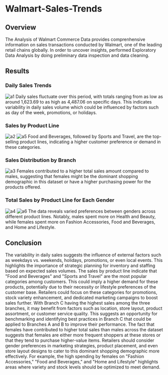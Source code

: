 # Walmart-Sales-Trends


## Overview
The Analysis of Walmart Commerce Data provides comprenhensive information on sales transactions conducted by Walmart, one of the leading retail chains globally. In order to uncover insights, performed Exploratory Data Analysis by doing preliminary data inspection and data cleaning.

## Results

### Daily Sales Trends

![a1]("images/Daily_Sales_Trends.png")
Daily sales fluctuate over this period, with totals ranging from as low as around 1,623.69 to as high as 4,487.06 on specific days. This indicates variability in daily sales volume which could be influenced by factors such as day of the week, promotions, or holidays.

### Sales by Product Line
![a2]("\images\Sales_by_product_line.png")
![a5]("\images\Total_Sales_Product_Line_each_Branch.png")
Food and Beverages, followed by Sports and Travel, are the top-selling product lines, indicating a higher customer preference or demand in these categories.

### Sales Distribution by Branch
![a3]("\images\Sales_Distribution_by_Branch.png")
Females contributed to a higher total sales amount compared to males, suggesting that females might be the dominant shopping demographic in this dataset or have a higher purchasing power for the products offered.

### Total Sales by Product Line for Each Gender
![a4]("\images\Total_Sales_Gender.png")
![a6]("\images\Total_Sales_Product_Line_Gender.png")
The data reveals varied preferences between genders across different product lines. Notably, males spent more on Health and Beauty, while females spent more on Fashion Accessories, Food and Beverages, and Home and Lifestyle.

## Conclusion

The variability in daily sales suggests the influence of external factors such as weekdays vs. weekends, holidays, promotions, or even local events. This highlights the importance of strategic planning for inventory and staffing based on expected sales volumes.
The sales by product line indicate that "Food and Beverages" and "Sports and Travel" are the most popular categories among customers. This could imply a higher demand for these products, potentially due to their necessity or lifestyle preferences of the customer base. Retailers could focus on these categories for promotions, stock variety enhancement, and dedicated marketing campaigns to boost sales further.
With Branch C having the highest sales among the three branches, it may benefit from factors such as location, store layout, product assortment, or customer service quality. This suggests an opportunity for benchmarking and identifying best practices in Branch C that could be applied to Branches A and B to improve their performance.
The fact that females have contributed to higher total sales than males across the dataset suggests that females are either more frequent shoppers at these stores or that they tend to purchase higher-value items. Retailers should consider gender preferences in marketing strategies, product placement, and even store layout designs to cater to this dominant shopping demographic more effectively. For example, the high spending by females on "Fashion Accessories," "Food and Beverages," and "Home and Lifestyle" highlights areas where variety and stock levels should be optimized to meet demand.
